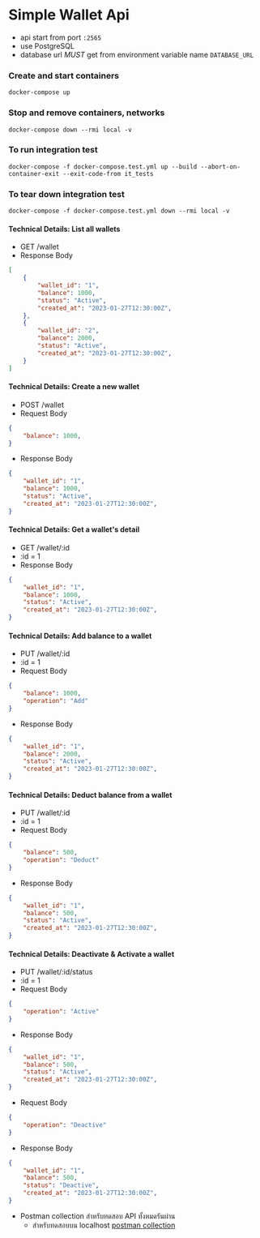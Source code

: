 # Simple Wallet Api
* api start from port `:2565`
* use PostgreSQL
* database url *MUST* get from environment variable name `DATABASE_URL`

### Create and start containers
```console
docker-compose up
```
### Stop and remove containers, networks
```console
docker-compose down --rmi local -v
```

### To run integration test
```console
docker-compose -f docker-compose.test.yml up --build --abort-on-container-exit --exit-code-from it_tests
```
### To tear down integration test
```console
docker-compose -f docker-compose.test.yml down --rmi local -v
```

#### Technical Details: List all wallets
* GET /wallet
* Response Body
```json
[
    {
        "wallet_id": "1",
        "balance": 1000,
        "status": "Active",
        "created_at": "2023-01-27T12:30:00Z", 
    },
    {
        "wallet_id": "2",
        "balance": 2000,
        "status": "Active",
        "created_at": "2023-01-27T12:30:00Z", 
    }
]
```

#### Technical Details: Create a new wallet
* POST /wallet
* Request Body
```json
{
	"balance": 1000,
}
```
* Response Body
```json
{
	"wallet_id": "1",
	"balance": 1000,
	"status": "Active",
	"created_at": "2023-01-27T12:30:00Z", 
}
```

#### Technical Details: Get a wallet's detail 
* GET /wallet/:id
* :id = 1
* Response Body
```json
{
    "wallet_id": "1",
    "balance": 1000,
    "status": "Active",
    "created_at": "2023-01-27T12:30:00Z", 
}
```

#### Technical Details: Add balance to a wallet
* PUT /wallet/:id
* :id = 1
* Request Body
```json
{
	"balance": 1000,
    "operation": "Add"
}
```
* Response Body
```json
{
	"wallet_id": "1",
	"balance": 2000,
	"status": "Active",
	"created_at": "2023-01-27T12:30:00Z", 
}
```

#### Technical Details: Deduct balance from a wallet
* PUT /wallet/:id
* :id = 1
* Request Body
```json
{
	"balance": 500,
    "operation": "Deduct"
}
```
* Response Body
```json
{
	"wallet_id": "1",
	"balance": 500,
	"status": "Active",
	"created_at": "2023-01-27T12:30:00Z", 
}
```

#### Technical Details: Deactivate & Activate a wallet
* PUT /wallet/:id/status
* :id = 1
* Request Body
```json
{
    "operation": "Active"
}
```
* Response Body
```json
{
	"wallet_id": "1",
	"balance": 500,
	"status": "Active",
	"created_at": "2023-01-27T12:30:00Z", 
}
```

* Request Body
```json
{
    "operation": "Deactive"
}
```
* Response Body
```json
{
	"wallet_id": "1",
	"balance": 500,
	"status": "Deactive",
	"created_at": "2023-01-27T12:30:00Z", 
}
```

* Postman collection สำหรับทดสอบ API ทั้งหมดรันผ่าน
	- สำหรับทดสอบบน localhost [postman collection](localhost-wallet.postman_collection.json)
